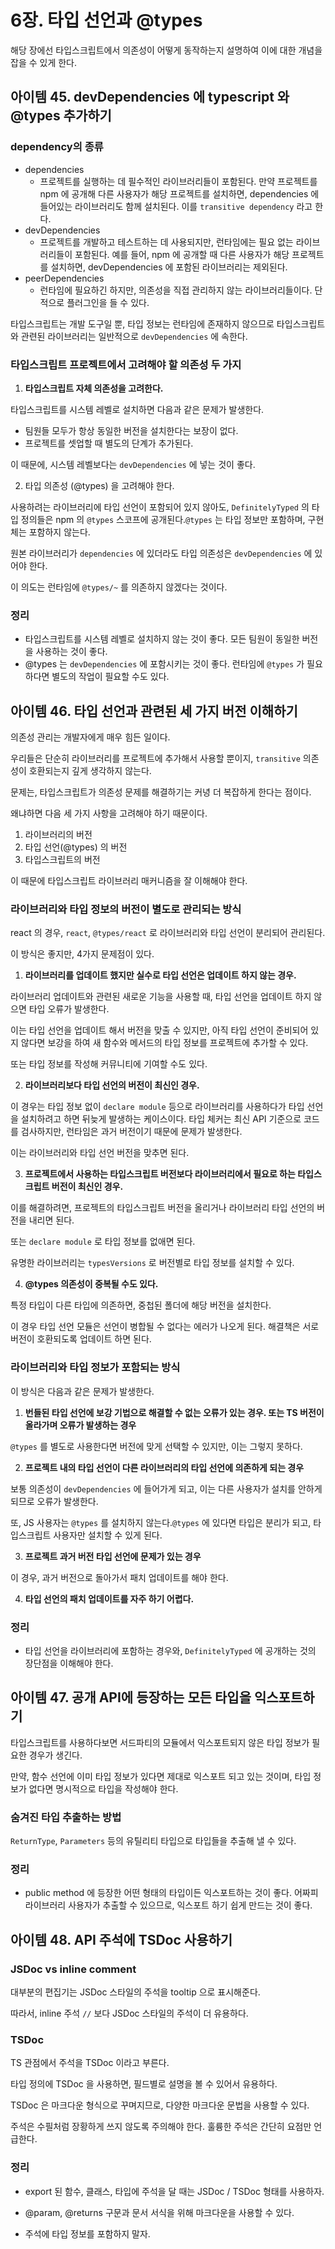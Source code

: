 # 6장. 타입 선언과 @types



해당 장에선 타입스크립트에서 의존성이 어떻게 동작하는지 설명하여 이에 대한 개념을 잡을 수 있게 한다.



## 아이템 45. devDependencies 에 typescript 와 @types 추가하기



### dependency의 종류

* dependencies
  * 프로젝트를 실행하는 데 필수적인 라이브러리들이 포함된다.
    만약 프로젝트를 npm 에 공개해 다른 사용자가 해당 프로젝트를 설치하면, dependencies 에 들어있는 라이브러리도 함께 설치된다. 이를 `transitive dependency` 라고 한다.
* devDependencies
  * 프로젝트를 개발하고 테스트하는 데 사용되지만, 런타임에는 필요 없는 라이브러리들이 포함된다.
    예를 들어, npm 에 공개할 때 다른 사용자가 해당 프로젝트를 설치하면, devDependencies 에 포함된 라이브러리는 제외된다.
* peerDependencies
  * 런타임에 필요하긴 하지만, 의존성을 직접 관리하지 않는 라이브러리들이다.
    단적으로 플러그인을 들 수 있다.



타입스크립트는 개발 도구일 뿐, 타입 정보는 런타임에 존재하지 않으므로
타입스크립트와 관련된 라이브러리는 일반적으로 `devDependencies` 에 속한다.



### 타입스크립트 프로젝트에서 고려해야 할 의존성 두 가지

1. **타입스크립트 자체 의존성을 고려한다.**

타입스크립트를 시스템 레벨로 설치하면 다음과 같은 문제가 발생한다.

* 팀원들 모두가 항상 동일한 버전을 설치한다는 보장이 없다.
* 프로젝트를 셋업할 때 별도의 단계가 추가된다.

이 때문에, 시스템 레벨보다는 `devDependencies` 에 넣는 것이 좋다.



2. 타입 의존성 (@types) 을 고려해야 한다.

사용하려는 라이브러리에 타입 선언이 포함되어 있지 않아도, `DefinitelyTyped` 의 타입 정의들은 npm 의 `@types` 스코프에 공개된다.`@types` 는 타입 정보만 포함하며, 구현체는 포함하지 않는다.

원본 라이브러리가 `dependencies` 에 있더라도 타입 의존성은 `devDependencies` 에 있어야 한다.

이 의도는 런타임에 `@types/~` 를 의존하지 않겠다는 것이다.



### 정리

* 타입스크립트를 시스템 레벨로 설치하지 않는 것이 좋다. 모든 팀원이 동일한 버전을 사용하는 것이 좋다.
* @types 는 `devDependencies` 에 포함시키는 것이 좋다. 런타임에 `@types` 가 필요하다면 별도의 작업이 필요할 수도 있다.





## 아이템 46. 타입 선언과 관련된 세 가지 버전 이해하기

의존성 관리는 개발자에게 매우 힘든 일이다.

우리들은 단순히 라이브러리를 프로젝트에 추가해서 사용할 뿐이지, `transitive` 의존성이 호환되는지 깊게 생각하지 않는다.

문제는, 타입스크립트가 의존성 문제를 해결하기는 커녕 더 복잡하게 한다는 점이다.

왜냐하면 다음 세 가지 사항을 고려해야 하기 때문이다.

1. 라이브러리의 버전
2. 타입 선언(@types) 의 버전
3. 타입스크립트의 버전

이 때문에 타입스크립트 라이브러리 매커니즘을 잘 이해해야 한다.



### 라이브러리와 타입 정보의 버전이 별도로 관리되는 방식

react 의 경우, `react`, `@types/react` 로 라이브러리와 타입 선언이 분리되어 관리된다.

이 방식은 좋지만, 4가지 문제점이 있다.



1. **라이브러리를 업데이트 했지만 실수로 타입 선언은 업데이트 하지 않는 경우.**

라이브러리 업데이트와 관련된 새로운 기능을 사용할 때, 타입 선언을 업데이트 하지 않으면 타입 오류가 발생한다.

이는 타입 선언을 업데이트 해서 버전을 맞출 수 있지만, 아직 타입 선언이 준비되어 있지 않다면 보강을 하여 새 함수와 메서드의 타입 정보를 프로젝트에 추가할 수 있다.

또는 타입 정보를 작성해 커뮤니티에 기여할 수도 있다.



2. **라이브러리보다 타입 선언의 버전이 최신인 경우.**

이 경우는 타입 정보 없이 `declare module` 등으로 라이브러리를 사용하다가 타입 선언을 설치하려고 하면 뒤늦게 발생하는 케이스이다. 타입 체커는 최신 API 기준으로 코드를 검사하지만, 런타임은 과거 버전이기 때문에 문제가 발생한다.

이는 라이브러리와 타입 선언 버전을 맞추면 된다.



3. **프로젝트에서 사용하는 타입스크립트 버전보다 라이브러리에서 필요로 하는 타입스크립트 버전이 최신인 경우.**

이를 해결하려면, 프로젝트의 타입스크립트 버전을 올리거나 라이브러리 타입 선언의 버전을 내리면 된다.

또는 `declare module` 로 타입 정보를 없애면 된다.

유명한 라이브러리는 `typesVersions` 로 버전별로 타입 정보를 설치할 수 있다.



4. **@types 의존성이 중복될 수도 있다.**

특정 타입이 다른 타입에 의존하면, 중첩된 폴더에 해당 버전을 설치한다.

이 경우 타입 선언 모듈은 선언이 병합될 수 없다는 에러가 나오게 된다. 해결책은 서로 버전이 호환되도록 업데이트 하면 된다.



### 라이브러리와 타입 정보가 포함되는 방식

이 방식은 다음과 같은 문제가 발생한다.



1. **번들된 타입 선언에 보강 기법으로 해결할 수 없는 오류가 있는 경우. 또는 TS 버전이 올라가며 오류가 발생하는 경우**

`@types` 를 별도로 사용한다면 버전에 맞게 선택할 수 있지만, 이는 그렇지 못하다.



2. **프로젝트 내의 타입 선언이 다른 라이브러리의 타입 선언에 의존하게 되는 경우**

보통 의존성이 `devDependencies` 에 들어가게 되고, 이는 다른 사용자가 설치를 안하게 되므로 오류가 발생한다.

또, JS 사용자는 `@types` 를 설치하지 않는다.`@types` 에 있다면 타입은 분리가 되고, 타입스크립트 사용자만 설치할 수 있게 된다.



3. **프로젝트 과거 버전 타입 선언에 문제가 있는 경우**

이 경우, 과거 버전으로 돌아가서 패치 업데이트를 해야 한다.



4. **타입 선언의 패치 업데이트를 자주 하기 어렵다.**



### 정리

* 타입 선언을 라이브러리에 포함하는 경우와, `DefinitelyTyped` 에 공개하는 것의 장단점을 이해해야 한다.





## 아이템 47. 공개 API에 등장하는 모든 타입을 익스포트하기

타입스크립트를 사용하다보면 서드파티의 모듈에서 익스포트되지 않은 타입 정보가 필요한 경우가 생긴다.

만약, 함수 선언에 이미 타입 정보가 있다면 제대로 익스포트 되고 있는 것이며, 타입 정보가 없다면 명시적으로 타입을 작성해야 한다.



### 숨겨진 타입 추출하는 방법

`ReturnType`, `Parameters` 등의 유틸리티 타입으로 타입들을 추출해 낼 수 있다.



### 정리

* public method 에 등장한 어떤 형태의 타입이든 익스포트하는 것이 좋다.
  어짜피 라이브러리 사용자가 추출할 수 있으므로, 익스포트 하기 쉽게 만드는 것이 좋다.



## 아이템 48. API 주석에 TSDoc 사용하기

### JSDoc vs inline comment

대부분의 편집기는 JSDoc 스타일의 주석을 tooltip 으로 표시해준다.

따라서, inline 주석 `//` 보다 JSDoc 스타일의 주석이 더 유용하다.



### TSDoc

TS 관점에서 주석을 TSDoc 이라고 부른다.

타입 정의에 TSDoc 을 사용하면, 필드별로 설명을 볼 수 있어서 유용하다.

TSDoc 은 마크다운 형식으로 꾸며지므로, 다양한 마크다운 문법을 사용할 수 있다.



주석은 수필처럼 장황하게 쓰지 않도록 주의해야 한다. 훌륭한 주석은 간단히 요점만 언급한다.



### 정리

* export 된 함수, 클래스, 타입에 주석을 달 때는 JSDoc / TSDoc 형태를 사용하자.
* @param, @returns 구문과 문서 서식을 위해 마크다운을 사용할 수 있다.

* 주석에 타입 정보를 포함하지 말자.

